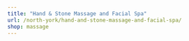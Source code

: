 ```yaml
---
title: "Hand & Stone Massage and Facial Spa"
url: /north-york/hand-and-stone-massage-and-facial-spa/
shop: massage
---
```

